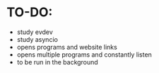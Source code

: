 # TO-DO:
  - study evdev
  - study asyncio
  - opens programs and website links
  - opens multiple programs and constantly listen
  - to be run in the background
